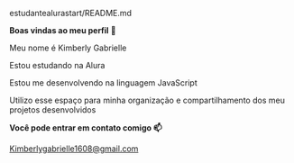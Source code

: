 estudantealurastart/README.md

**Boas vindas ao meu perfil** 💜

Meu nome é Kimberly Gabrielle

Estou estudando na Alura

Estou me desenvolvendo na linguagem JavaScript

Utilizo esse espaço para minha organização e compartilhamento dos meu projetos desenvolvidos

**Você pode entrar em contato comigo 📫** 

Kimberlygabrielle1608@gmail.com





